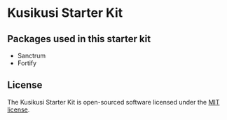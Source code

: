 # Kusikusi Starter Kit

## Packages used in this starter kit
- Sanctrum
- Fortify
## License

The Kusikusi Starter Kit is open-sourced software licensed under the [MIT license](https://opensource.org/licenses/MIT).
